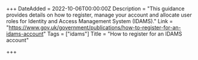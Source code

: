 +++
DateAdded = 2022-10-06T00:00:00Z
Description = "This guidance provides details on how to register, manage your account and allocate user roles for Identity and Access Management System (IDAMS)."
Link = "https://www.gov.uk/government/publications/how-to-register-for-an-idams-account"
Tags = ["idams"]
Title = "How to register for an IDAMS account"

+++
